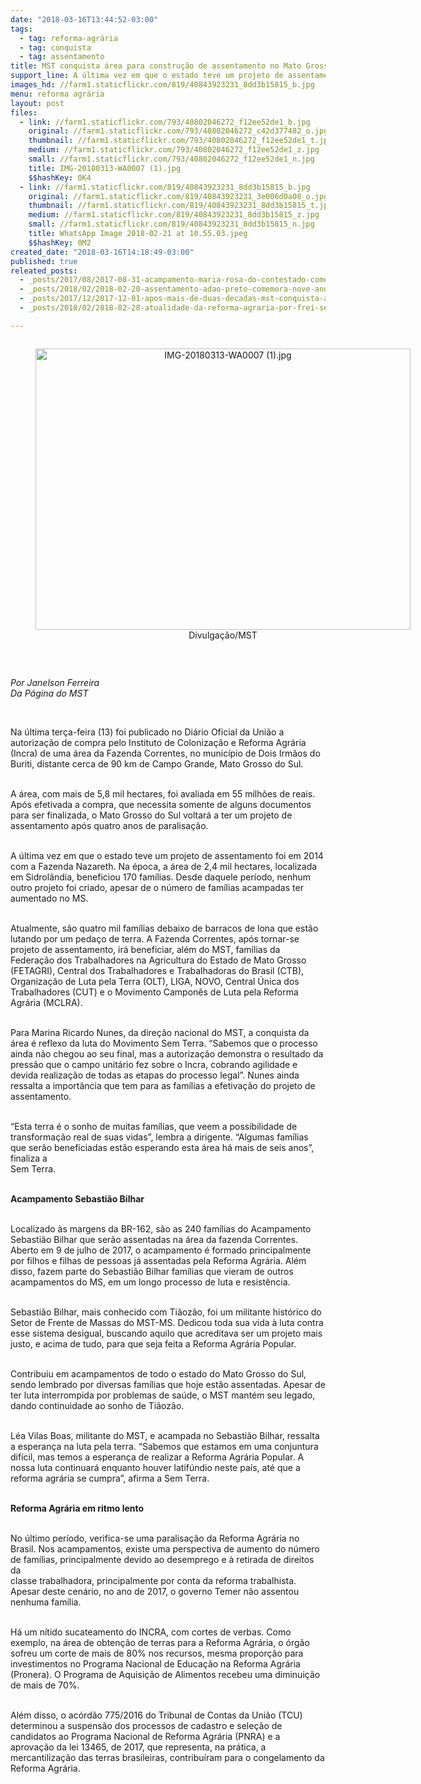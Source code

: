 ```yaml
---
date: "2018-03-16T13:44:52-03:00"
tags:
  - tag: reforma-agrária
  - tag: conquista
  - tag: assentamento
title: MST conquista área para construção de assentamento no Mato Grosso do Sul
support_line: A última vez em que o estado teve um projeto de assentamento foi em 2014 com a Fazenda Nazareth
images_hd: //farm1.staticflickr.com/819/40843923231_8dd3b15815_b.jpg
menu: reforma agrária
layout: post
files:
  - link: //farm1.staticflickr.com/793/40802046272_f12ee52de1_b.jpg
    original: //farm1.staticflickr.com/793/40802046272_c42d377482_o.jpg
    thumbnail: //farm1.staticflickr.com/793/40802046272_f12ee52de1_t.jpg
    medium: //farm1.staticflickr.com/793/40802046272_f12ee52de1_z.jpg
    small: //farm1.staticflickr.com/793/40802046272_f12ee52de1_n.jpg
    title: IMG-20180313-WA0007 (1).jpg
    $$hashKey: 0K4
  - link: //farm1.staticflickr.com/819/40843923231_8dd3b15815_b.jpg
    original: //farm1.staticflickr.com/819/40843923231_3e006d0a08_o.jpg
    thumbnail: //farm1.staticflickr.com/819/40843923231_8dd3b15815_t.jpg
    medium: //farm1.staticflickr.com/819/40843923231_8dd3b15815_z.jpg
    small: //farm1.staticflickr.com/819/40843923231_8dd3b15815_n.jpg
    title: WhatsApp Image 2018-02-21 at 10.55.03.jpeg
    $$hashKey: 0M2
created_date: "2018-03-16T14:18:49-03:00"
published: true
releated_posts:
  - _posts/2017/08/2017-08-31-acampamento-maria-rosa-do-contestado-comemora-dois-anos-de-agroecologia-e-resistencia.md
  - _posts/2018/02/2018-02-20-assentamento-adao-preto-comemora-nove-anos-de-luta-e-resistencia-no-extremo-sul-da-bahia.md
  - _posts/2017/12/2017-12-01-apos-mais-de-duas-decadas-mst-conquista-area-emblematica-no-pontal-do-paranapanema.md
  - _posts/2018/02/2018-02-28-atualidade-da-reforma-agraria-por-frei-sergio-goergen.md

---
```

<div style="text-align:center">
<figure class="image" style="display:inline-block"><img alt="IMG-20180313-WA0007 (1).jpg" height="450" src="//farm1.staticflickr.com/793/40802046272_f12ee52de1_b.jpg" width="600" />
<figcaption>Divulga&ccedil;&atilde;o/MST</figcaption>
</figure>
</div>

<p>&nbsp;</p>

<p><em>Por Janelson Ferreira<br />
Da P&aacute;gina do MST</em></p>

<p>&nbsp;</p>

<p>Na &uacute;ltima ter&ccedil;a-feira (13) foi publicado no Di&aacute;rio Oficial da Uni&atilde;o a autoriza&ccedil;&atilde;o de compra pelo Instituto de Coloniza&ccedil;&atilde;o e Reforma Agr&aacute;ria (Incra)&nbsp;de uma &aacute;rea da Fazenda Correntes, no munic&iacute;pio de Dois Irm&atilde;os do Buriti, distante cerca de 90 km de Campo Grande, Mato Grosso do Sul.</p>

<p><br />
A &aacute;rea, com mais de 5,8 mil hectares,&nbsp;foi avaliada em 55 milh&otilde;es de reais. Ap&oacute;s efetivada a compra, que necessita somente de alguns documentos para ser finalizada, o Mato Grosso do Sul voltar&aacute; a ter um projeto de assentamento ap&oacute;s quatro anos de paralisa&ccedil;&atilde;o.</p>

<p><br />
A &uacute;ltima vez em que o estado teve um projeto de assentamento foi em 2014 com a Fazenda Nazareth. Na &eacute;poca, a &aacute;rea de 2,4 mil hectares, localizada em Sidrol&acirc;ndia, beneficiou 170 fam&iacute;lias. Desde daquele per&iacute;odo, nenhum outro projeto foi criado, apesar de o n&uacute;mero de fam&iacute;lias acampadas ter aumentado no MS.</p>

<p><br />
Atualmente, s&atilde;o quatro mil fam&iacute;lias debaixo de barracos de lona que est&atilde;o lutando por um peda&ccedil;o de terra. A Fazenda Correntes, ap&oacute;s tornar-se projeto de assentamento, ir&aacute; beneficiar, al&eacute;m do MST, fam&iacute;lias da Federa&ccedil;&atilde;o dos Trabalhadores na Agricultura do Estado de Mato Grosso (FETAGRI), Central&nbsp;dos Trabalhadores e Trabalhadoras do Brasil (CTB), Organiza&ccedil;&atilde;o de Luta pela Terra (OLT), LIGA, NOVO, Central &Uacute;nica dos Trabalhadores (CUT) e o Movimento Campon&ecirc;s de Luta pela Reforma Agr&aacute;ria (MCLRA).</p>

<p><br />
Para Marina Ricardo Nunes, da dire&ccedil;&atilde;o nacional do MST, a conquista da &aacute;rea &eacute; reflexo da luta do Movimento Sem Terra. &ldquo;Sabemos que o processo ainda n&atilde;o chegou ao seu final, mas a autoriza&ccedil;&atilde;o demonstra o resultado da press&atilde;o que o campo unit&aacute;rio fez sobre o Incra, cobrando agilidade e devida realiza&ccedil;&atilde;o de todas as etapas do processo legal&rdquo;. Nunes ainda ressalta a import&acirc;ncia que tem para as fam&iacute;lias a efetiva&ccedil;&atilde;o do projeto de assentamento.</p>

<p><br />
&ldquo;Esta terra &eacute; o sonho de muitas fam&iacute;lias, que veem a possibilidade de transforma&ccedil;&atilde;o real de suas vidas&rdquo;, lembra a dirigente. &ldquo;Algumas fam&iacute;lias que ser&atilde;o beneficiadas est&atilde;o esperando esta &aacute;rea h&aacute; mais de seis anos&rdquo;, finaliza a<br />
Sem Terra.</p>

<p><br />
<strong>Acampamento Sebasti&atilde;o Bilhar</strong></p>

<p><br />
Localizado &agrave;s margens da BR-162, s&atilde;o as 240 fam&iacute;lias do Acampamento Sebasti&atilde;o Bilhar que ser&atilde;o assentadas na &aacute;rea da fazenda Correntes. Aberto em 9 de julho de 2017, o acampamento &eacute; formado principalmente por filhos e filhas de pessoas j&aacute; assentadas pela Reforma Agr&aacute;ria. Al&eacute;m disso, fazem parte do Sebasti&atilde;o Bilhar fam&iacute;lias que vieram de outros acampamentos do MS, em um longo processo de luta e resist&ecirc;ncia.</p>

<p><br />
Sebasti&atilde;o Bilhar, mais conhecido com Ti&atilde;oz&atilde;o, foi um militante hist&oacute;rico do Setor de Frente de Massas do MST-MS. Dedicou toda sua vida &agrave; luta contra esse sistema desigual, buscando aquilo que acreditava ser um projeto mais justo, e acima de tudo, para que seja feita a Reforma Agr&aacute;ria Popular.</p>

<p><br />
Contribuiu em acampamentos de todo o estado do Mato Grosso do Sul, sendo lembrado por diversas fam&iacute;lias que hoje est&atilde;o assentadas. Apesar de ter luta interrompida por problemas de sa&uacute;de, o MST mant&eacute;m seu legado, dando continuidade ao sonho de Ti&atilde;oz&atilde;o.</p>

<p><br />
L&eacute;a Vilas Boas, militante do MST, e acampada no Sebasti&atilde;o Bilhar, ressalta a esperan&ccedil;a na luta pela terra. &ldquo;Sabemos que estamos em uma conjuntura dif&iacute;cil, mas temos a esperan&ccedil;a de realizar a Reforma Agr&aacute;ria Popular. A nossa luta continuar&aacute; enquanto houver latif&uacute;ndio neste pa&iacute;s, at&eacute; que a reforma agr&aacute;ria se cumpra&rdquo;, afirma a Sem Terra.</p>

<p><br />
<strong>Reforma Agr&aacute;ria em ritmo lento&nbsp;</strong></p>

<p><br />
No &uacute;ltimo per&iacute;odo, verifica-se uma paralisa&ccedil;&atilde;o da Reforma Agr&aacute;ria no Brasil. Nos acampamentos, existe uma perspectiva de aumento do n&uacute;mero de fam&iacute;lias, principalmente devido ao desemprego e &agrave; retirada de direitos da<br />
classe trabalhadora, principalmente por conta da reforma trabalhista. Apesar deste cen&aacute;rio, no ano de 2017, o governo Temer n&atilde;o assentou nenhuma fam&iacute;lia.</p>

<p><br />
H&aacute; um n&iacute;tido sucateamento do INCRA, com cortes de verbas. Como exemplo, na &aacute;rea de obten&ccedil;&atilde;o de terras para a Reforma Agr&aacute;ria, o &oacute;rg&atilde;o sofreu um corte de mais de 80% nos recursos, mesma propor&ccedil;&atilde;o para investimentos no Programa Nacional de Educa&ccedil;&atilde;o na Reforma Agr&aacute;ria (Pronera). O Programa de Aquisi&ccedil;&atilde;o de Alimentos recebeu uma diminui&ccedil;&atilde;o de mais de 70%.</p>

<p><br />
Al&eacute;m disso, o ac&oacute;rd&atilde;o 775/2016 do Tribunal de Contas da Uni&atilde;o (TCU) determinou a suspens&atilde;o dos processos de cadastro e sele&ccedil;&atilde;o de candidatos ao Programa Nacional de Reforma Agr&aacute;ria (PNRA) e a aprova&ccedil;&atilde;o da lei 13465, de 2017, que representa, na pr&aacute;tica, a mercantiliza&ccedil;&atilde;o das terras brasileiras, contribu&iacute;ram para o congelamento da Reforma Agr&aacute;ria.</p>
